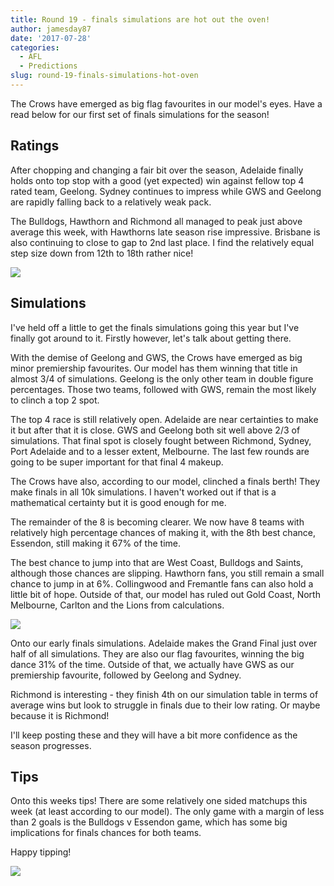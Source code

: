 ```yaml
---
title: Round 19 - finals simulations are hot out the oven!
author: jamesday87
date: '2017-07-28'
categories:
  - AFL
  - Predictions
slug: round-19-finals-simulations-hot-oven
---
```


The Crows have emerged as big flag favourites in our model's eyes. Have a read below for our first set of finals simulations for the season!

<!-- more -->

## Ratings

After chopping and changing a fair bit over the season, Adelaide finally holds onto top stop with a good (yet expected) win against fellow top 4 rated team, Geelong. Sydney continues to impress while GWS and Geelong are rapidly falling back to a relatively weak pack.

The Bulldogs, Hawthorn and Richmond all managed to peak just above average this week, with Hawthorns late season rise impressive. Brisbane is also continuing to close to gap to 2nd last place. I find the relatively equal step size down from 12th to 18th rather nice!

![](http://plussixoneblog.com/img/2017/07/ratings_plot-1-3.png)

## Simulations

I've held off a little to get the finals simulations going this year but I've finally got around to it. Firstly however, let's talk about getting there.

With the demise of Geelong and GWS, the Crows have emerged as big minor premiership favourites. Our model has them winning that title in almost 3/4 of simulations. Geelong is the only other team in double figure percentages. Those two teams, followed with GWS, remain the most likely to clinch a top 2 spot.

The top 4 race is still relatively open. Adelaide are near certainties to make it but after that it is close. GWS and Geelong both sit well above 2/3 of simulations. That final spot is closely fought between Richmond, Sydney, Port Adelaide and to a lesser extent, Melbourne. The last few rounds are going to be super important for that final 4 makeup.

The Crows have also, according to our model, clinched a finals berth! They make finals in all 10k simulations. I haven't worked out if that is a mathematical certainty but it is good enough for me.

The remainder of the 8 is becoming clearer. We now have 8 teams with relatively high percentage chances of making it, with the 8th best chance, Essendon, still making it 67% of the time.

The best chance to jump into that are West Coast, Bulldogs and Saints, although those chances are slipping. Hawthorn fans, you still remain a small chance to jump in at 6%. Collingwood and Fremantle fans can also hold a little bit of hope. Outside of that, our model has ruled out Gold Coast, North Melbourne, Carlton and the Lions from calculations.

![](http://plussixoneblog.com/img/2017/03/simSeas-16-1024x702.png)

Onto our early finals simulations. Adelaide makes the Grand Final just over half of all simulations. They are also our flag favourites, winning the big dance 31% of the time. Outside of that, we actually have GWS as our premiership favourite, followed by Geelong and Sydney.

Richmond is interesting - they finish 4th on our simulation table in terms of average wins but look to struggle in finals due to their low rating. Or maybe because it is Richmond!

I'll keep posting these and they will have a bit more confidence as the season progresses.

## Tips

Onto this weeks tips! There are some relatively one sided matchups this week (at least according to our model). The only game with a margin of less than 2 goals is the Bulldogs v Essendon game, which has some big implications for finals chances for both teams.

Happy tipping!

[
![](http://plussixoneblog.com/img/2017/07/afl_m_pred-1024x181.png)](http://plussixoneblog.com/wp-content/uploads/2017/07/afl_m_pred.png)
